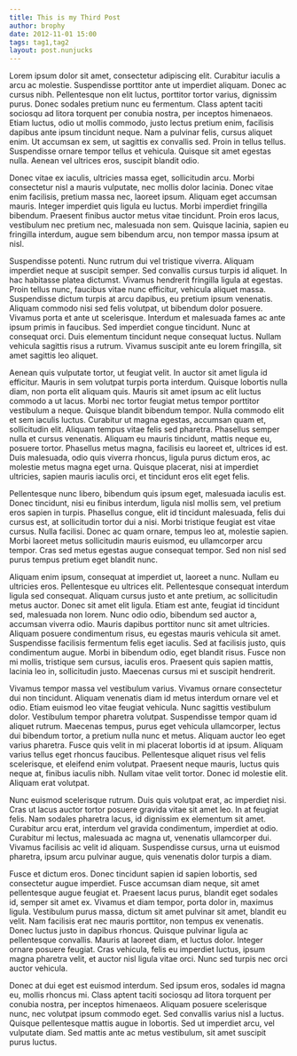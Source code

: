 ```yaml
---
title: This is my Third Post
author: brophy
date: 2012-11-01 15:00
tags: tag1,tag2
layout: post.nunjucks
---
```


Lorem ipsum dolor sit amet, consectetur adipiscing elit. Curabitur iaculis a arcu ac molestie. Suspendisse porttitor ante ut imperdiet aliquam. Donec ac cursus nibh. Pellentesque non elit luctus, porttitor tortor varius, dignissim purus. Donec sodales pretium nunc eu fermentum. Class aptent taciti sociosqu ad litora torquent per conubia nostra, per inceptos himenaeos. Etiam luctus, odio ut mollis commodo, justo lectus pretium enim, facilisis dapibus ante ipsum tincidunt neque. Nam a pulvinar felis, cursus aliquet enim. Ut accumsan ex sem, ut sagittis ex convallis sed. Proin in tellus tellus. Suspendisse ornare tempor tellus et vehicula. Quisque sit amet egestas nulla. Aenean vel ultrices eros, suscipit blandit odio.

Donec vitae ex iaculis, ultricies massa eget, sollicitudin arcu. Morbi consectetur nisl a mauris vulputate, nec mollis dolor lacinia. Donec vitae enim facilisis, pretium massa nec, laoreet ipsum. Aliquam eget accumsan mauris. Integer imperdiet quis ligula eu luctus. Morbi imperdiet fringilla bibendum. Praesent finibus auctor metus vitae tincidunt. Proin eros lacus, vestibulum nec pretium nec, malesuada non sem. Quisque lacinia, sapien eu fringilla interdum, augue sem bibendum arcu, non tempor massa ipsum at nisl.

Suspendisse potenti. Nunc rutrum dui vel tristique viverra. Aliquam imperdiet neque at suscipit semper. Sed convallis cursus turpis id aliquet. In hac habitasse platea dictumst. Vivamus hendrerit fringilla ligula at egestas. Proin tellus nunc, faucibus vitae nunc efficitur, vehicula aliquet massa. Suspendisse dictum turpis at arcu dapibus, eu pretium ipsum venenatis. Aliquam commodo nisi sed felis volutpat, ut bibendum dolor posuere. Vivamus porta et ante ut scelerisque. Interdum et malesuada fames ac ante ipsum primis in faucibus. Sed imperdiet congue tincidunt. Nunc at consequat orci. Duis elementum tincidunt neque consequat luctus. Nullam vehicula sagittis risus a rutrum. Vivamus suscipit ante eu lorem fringilla, sit amet sagittis leo aliquet.

Aenean quis vulputate tortor, ut feugiat velit. In auctor sit amet ligula id efficitur. Mauris in sem volutpat turpis porta interdum. Quisque lobortis nulla diam, non porta elit aliquam quis. Mauris sit amet ipsum ac elit luctus commodo a ut lacus. Morbi nec tortor feugiat metus tempor porttitor vestibulum a neque. Quisque blandit bibendum tempor. Nulla commodo elit et sem iaculis luctus. Curabitur ut magna egestas, accumsan quam et, sollicitudin elit. Aliquam tempus vitae felis sed pharetra. Phasellus semper nulla et cursus venenatis. Aliquam eu mauris tincidunt, mattis neque eu, posuere tortor. Phasellus metus magna, facilisis eu laoreet et, ultrices id est. Duis malesuada, odio quis viverra rhoncus, ligula purus dictum eros, ac molestie metus magna eget urna. Quisque placerat, nisi at imperdiet ultricies, sapien mauris iaculis orci, et tincidunt eros elit eget felis.

Pellentesque nunc libero, bibendum quis ipsum eget, malesuada iaculis est. Donec tincidunt, nisi eu finibus interdum, ligula nisl mollis sem, vel pretium eros sapien in turpis. Phasellus congue, elit id tincidunt malesuada, felis dui cursus est, at sollicitudin tortor dui a nisi. Morbi tristique feugiat est vitae cursus. Nulla facilisi. Donec ac quam ornare, tempus leo at, molestie sapien. Morbi laoreet metus sollicitudin mauris euismod, eu ullamcorper arcu tempor. Cras sed metus egestas augue consequat tempor. Sed non nisl sed purus tempus pretium eget blandit nunc.

Aliquam enim ipsum, consequat at imperdiet ut, laoreet a nunc. Nullam eu ultricies eros. Pellentesque eu ultrices elit. Pellentesque consequat interdum ligula sed consequat. Aliquam cursus justo et ante pretium, ac sollicitudin metus auctor. Donec sit amet elit ligula. Etiam est ante, feugiat id tincidunt sed, malesuada non lorem. Nunc odio odio, bibendum sed auctor a, accumsan viverra odio. Mauris dapibus porttitor nunc sit amet ultricies. Aliquam posuere condimentum risus, eu egestas mauris vehicula sit amet. Suspendisse facilisis fermentum felis eget iaculis. Sed at facilisis justo, quis condimentum augue. Morbi in bibendum odio, eget blandit risus. Fusce non mi mollis, tristique sem cursus, iaculis eros. Praesent quis sapien mattis, lacinia leo in, sollicitudin justo. Maecenas cursus mi et suscipit hendrerit.

Vivamus tempor massa vel vestibulum varius. Vivamus ornare consectetur dui non tincidunt. Aliquam venenatis diam id metus interdum ornare vel et odio. Etiam euismod leo vitae feugiat vehicula. Nunc sagittis vestibulum dolor. Vestibulum tempor pharetra volutpat. Suspendisse tempor quam id aliquet rutrum. Maecenas tempus, purus eget vehicula ullamcorper, lectus dui bibendum tortor, a pretium nulla nunc et metus. Aliquam auctor leo eget varius pharetra. Fusce quis velit in mi placerat lobortis id at ipsum. Aliquam varius tellus eget rhoncus faucibus. Pellentesque aliquet risus vel felis scelerisque, et eleifend enim volutpat. Praesent neque mauris, luctus quis neque at, finibus iaculis nibh. Nullam vitae velit tortor. Donec id molestie elit. Aliquam erat volutpat.

Nunc euismod scelerisque rutrum. Duis quis volutpat erat, ac imperdiet nisi. Cras ut lacus auctor tortor posuere gravida vitae sit amet leo. In at feugiat felis. Nam sodales pharetra lacus, id dignissim ex elementum sit amet. Curabitur arcu erat, interdum vel gravida condimentum, imperdiet at odio. Curabitur mi lectus, malesuada ac magna ut, venenatis ullamcorper dui. Vivamus facilisis ac velit id aliquam. Suspendisse cursus, urna ut euismod pharetra, ipsum arcu pulvinar augue, quis venenatis dolor turpis a diam.

Fusce et dictum eros. Donec tincidunt sapien id sapien lobortis, sed consectetur augue imperdiet. Fusce accumsan diam neque, sit amet pellentesque augue feugiat et. Praesent lacus purus, blandit eget sodales id, semper sit amet ex. Vivamus et diam tempor, porta dolor in, maximus ligula. Vestibulum purus massa, dictum sit amet pulvinar sit amet, blandit eu velit. Nam facilisis erat nec mauris porttitor, non tempus ex venenatis. Donec luctus justo in dapibus rhoncus. Quisque pulvinar ligula ac pellentesque convallis. Mauris at laoreet diam, et luctus dolor. Integer ornare posuere feugiat. Cras vehicula, felis eu imperdiet luctus, ipsum magna pharetra velit, et auctor nisl ligula vitae orci. Nunc sed turpis nec orci auctor vehicula.

Donec at dui eget est euismod interdum. Sed ipsum eros, sodales id magna eu, mollis rhoncus mi. Class aptent taciti sociosqu ad litora torquent per conubia nostra, per inceptos himenaeos. Aliquam posuere scelerisque nunc, nec volutpat ipsum commodo eget. Sed convallis varius nisl a luctus. Quisque pellentesque mattis augue in lobortis. Sed ut imperdiet arcu, vel vulputate diam. Sed mattis ante ac metus vestibulum, sit amet suscipit purus luctus.
